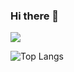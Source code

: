 ### Hi there 👋
![](https://github-readme-stats.vercel.app/api?username=fcaramez&show_icons=true&theme=monokai)

![Top Langs](https://github-readme-stats.vercel.app/api/top-langs/?username=fcaramez&layout=compact&theme=monokai)



